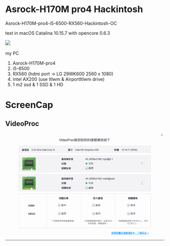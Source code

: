 # Asrock-H170M pro4 Hackintosh

Asrock-H170M-pro4-i5-6500-RX560-Hackintosh-OC

test in macOS Catalina 10.15.7 with opencore 0.6.3

![](https://github.com/loukafai/asrock-H170-Hackintosh/raw/main/scrrencap/%E8%9E%A2%E5%B9%95%E6%88%AA%E5%9C%96%202020-11-06%20%E4%B8%8A%E5%8D%884.28.01.png)

my PC

1. Asrock-H170M-pro4
1. i5-6500
1. RX560 (hdmi port -> LG 29WK600  2560 x 1080)
1. intel AX200 (use Itlwm & AirportItlwm drive)
1. 1 m2 ssd & 1 SSD & 1 HD

# ScreenCap

## VideoProc

![](https://github.com/loukafai/asrock-H170-Hackintosh/blob/main/scrrencap/videoproc_decode.png)
